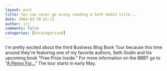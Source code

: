 ```yaml
---
layout: post
title: You can never go wrong reading a Seth Godin title...
date: 2004-03-30 01:11
author: jrj
comments: false
categories: [Uncategorized]
---
```

I'm pretty excited about the third Business Blog Book Tour because this time around they're featuring one of my favorite authors, Seth Godin and his upcoming book "Free Prize Inside." For more information on the BBBT go to "<a href="http://www.apennyfor.com/bbbttour3.html" target="_blank">A Penny For...</a>" The tour starts in early May.
